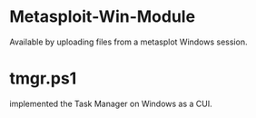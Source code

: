 # Metasploit-Win-Module

Available by uploading files from a metasplot Windows session.


# tmgr.ps1

implemented the Task Manager on Windows as a CUI.


